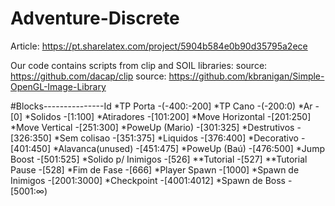 # Adventure-Discrete

Article: https://pt.sharelatex.com/project/5904b584e0b90d35795a2ece

Our code contains scripts from clip and SOIL libraries:
source: https://github.com/dacap/clip
source: https://github.com/kbranigan/Simple-OpenGL-Image-Library

#Blocks---------------Id
*TP Porta			-(-400:-200]
*TP Cano			-(-200:0)
*Ar					-[0]
*Solidos			-[1:100]
*Atiradores 		-[101:200]
*Move Horizontal	-[201:250]
*Move Vertical		-[251:300]
*PoweUp (Mario)		-[301:325]
*Destrutivos		-[326:350]
*Sem colisao		-[351:375]
*Liquidos			-[376:400]
*Decorativo			-[401:450]
*Alavanca(unused)	-[451:475]
*PoweUp (Baú)		-[476:500]
*Jump Boost			-[501:525]
*Solido p/ Inimigos	-[526]
**Tutorial 			-[527]
**Tutorial Pause	-[528]
*Fim de Fase		-[666]
*Player Spawn		-[1000]
*Spawn de Inimigos	-[2001:3000]
*Checkpoint			-[4001:4012]
*Spawn de Boss		-[5001:∞)